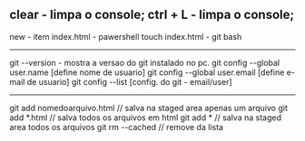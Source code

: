 clear - limpa o console;
ctrl + L - limpa o console;
---------------------------
new - item index.html -  pawershell
touch index.html - git bash

---------------------------
git --version - mostra a versao do git instalado no pc.
git config --global user.name [define nome de usuario]
git config --global user.email [define e-mail de usuario]
git config --list [config. do git - email/user]

----------------------------
git add nomedoarquivo.html // salva na staged area apenas um arquivo
git add *.html // salva todos os arquivos em html
git add * // salva na staged area todos os arquivos
git rm --cached // remove da lista
